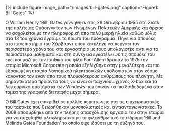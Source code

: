 {% include figure image_path="/images/bill-gates.png" caption="Figure1: Bill Gates" %}

Ο William Henry 'Bill' Gates γεννήθηκε στις 28 Οκτωβρίου 1955 στο Σιάτλ της πολιτείας 
Ουάσινγκτον των Ηνωμένων Πολιτειών Αμερικής και άρχισε να ασχολείται με την πληροφορική
απο πολύ μικρή ηλικία καθώς μόλις στα 13 του χρόνια έγραψε το πρώτο του πρόγραμμα.
Πήγε για σπουδές στο πανεπιστήμιο του Χάρβαρντ οπου κατέληγε να περνάει τον
περισσότερο χρόνο του στο εργαστήριο με τους υπολογιστές αντι για τα περισσότερα 
μαθήματα και στη συνέχεια εγκατέλειψε τις σπουδές του εκεί και μαζί με τον 
παιδικό του φίλο Paul Allen ίδρυσαν το 1975 την εταιρία Microsoft Corporate η 
οποία εξελίχθηκε στην μεγαλύτερη και πιο εδραιωμένη εταιρία λογισμικού ηλεκτρονικών 
υπολογιστών στον κόσμο κάνοντας τον εναν απο τους πλουσιότερους ανθρώπους 
του πλανήτη. Με σημαντικότερα προϊόντα τους να είναι οι παιχνιδομηχανές X-box και
τα λειτουργικά συστήματα των Windows που έγιναν τα πιο διαδεδομένα στον τομέα της 
γραφικής διεπαφής μέχρι σήμερα.

Ο Bill Gates έχει επικριθεί σε πολλές περιπτώσεις για τις επιχειρηματικές του τακτικές 
που θεωρήθηκαν μονοπολιστικές και αντιανταγωνιστικές. Το 2008 αποσύρθηκε απο την πλήρης 
απασχόλισης εργασία του στην εταιρία για να ασχοληθεί ολοκληρωτικά με το φιλανθρωπικό του 
ίδρυμα 'Bill and Melinda Gates Foundation' το οποίο είχε ιδρύσει με τη σύζηγό του.
 
